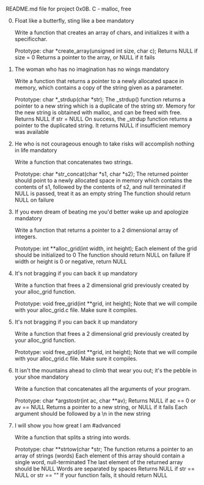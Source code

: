 README.md file for project 0x0B. C - malloc, free

0. Float like a butterfly, sting like a bee mandatory

   Write a function that creates an array of chars, and initializes it with a specificchar.

   Prototype: char *create_array(unsigned int size, char c);
   Returns NULL if size = 0
   Returns a pointer to the array, or NULL if it fails

1. The woman who has no imagination has no wings mandatory

   Write a function that returns a pointer to a newly allocated space in memory, which contains a copy of the string given as a parameter.

      Prototype: char *_strdup(char *str);
	   The _strdup() function returns a pointer to a new string which is a duplicate of the string str. Memory for the new string is obtained with malloc, and can be freed with free.
    Returns NULL if str = NULL
	On success, the _strdup function returns a pointer to the duplicated string. It returns NULL if insufficient memory was available

2. He who is not courageous enough to take risks will accomplish nothing in life mandatory

   Write a function that concatenates two strings.

      Prototype: char *str_concat(char *s1, char *s2);
	   The returned pointer should point to a newly allocated space in memory which contains the contents of s1, followed by the contents of s2, and null terminated
    if NULL is passed, treat it as an empty string
   The function should return NULL on failure

3. If you even dream of beating me you'd better wake up and apologize mandatory

   Write a function that returns a pointer to a 2 dimensional array of integers.

   Prototype: int **alloc_grid(int width, int height);
   Each element of the grid should be initialized to 0
   The function should return NULL on failure
   If width or height is 0 or negative, return NULL

4. It's not bragging if you can back it up mandatory

   Write a function that frees a 2 dimensional grid previously created by your alloc_grid function.

   Prototype: void free_grid(int **grid, int height);
   Note that we will compile with your alloc_grid.c file. Make sure it compiles.

4. It's not bragging if you can back it up mandatory

   Write a function that frees a 2 dimensional grid previously created by your alloc_grid function.

      Prototype: void free_grid(int **grid, int height);
	   Note that we will compile with your alloc_grid.c file. Make sure it compiles.

5. It isn't the mountains ahead to climb that wear you out; it's the pebble in your shoe mandatory

   Write a function that concatenates all the arguments of your program.

      Prototype: char *argstostr(int ac, char **av);
	   Returns NULL if ac == 0 or av == NULL
	   Returns a pointer to a new string, or NULL if it fails
	   Each argument should be followed by a \n in the new string

6. I will show you how great I am #advanced

   Write a function that splits a string into words.

      Prototype: char **strtow(char *str;
      The function returns a pointer to an array of strings (words)
    Each element of this array should contain a single word, null-terminated
     The last element of the returned array should be NULL
    Words are separated by spaces
      Returns NULL if str == NULL or str == ""
	If your function fails, it should return NULL